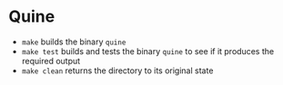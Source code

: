 # Quine

- `make` builds the binary `quine`
- `make test` builds and tests the binary `quine` to see if it produces the required output
- `make clean` returns the directory to its original state
